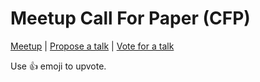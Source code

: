 # Meetup Call For Paper (CFP)

[Meetup](https://www.meetup.com/GDG-Toulouse/) | [Propose a talk](https://github.com/GDGToulouse/meetup-cfp/issues/new) | [Vote for a talk](https://github.com/GDGToulouse/meetup-cfp/issues)

Use 👍 emoji to upvote.
